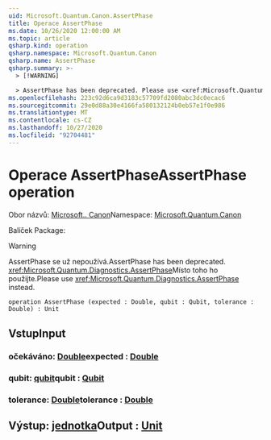 ```yaml
---
uid: Microsoft.Quantum.Canon.AssertPhase
title: Operace AssertPhase
ms.date: 10/26/2020 12:00:00 AM
ms.topic: article
qsharp.kind: operation
qsharp.namespace: Microsoft.Quantum.Canon
qsharp.name: AssertPhase
qsharp.summary: >-
  > [!WARNING]

  > AssertPhase has been deprecated. Please use <xref:Microsoft.Quantum.Diagnostics.AssertPhase> instead.
ms.openlocfilehash: 223c92d6ca9d3183c57709fd2080abc3dc0ecac6
ms.sourcegitcommit: 29e0d88a30e4166fa580132124b0eb57e1f0e986
ms.translationtype: MT
ms.contentlocale: cs-CZ
ms.lasthandoff: 10/27/2020
ms.locfileid: "92704481"
---
```

# <a name="assertphase-operation"></a><span data-ttu-id="3e0bf-102">Operace AssertPhase</span><span class="sxs-lookup"><span data-stu-id="3e0bf-102">AssertPhase operation</span></span>

<span data-ttu-id="3e0bf-103">Obor názvů: [Microsoft.. Canon](xref:Microsoft.Quantum.Canon)</span><span class="sxs-lookup"><span data-stu-id="3e0bf-103">Namespace: [Microsoft.Quantum.Canon](xref:Microsoft.Quantum.Canon)</span></span>

<span data-ttu-id="3e0bf-104">Balíček [](https://nuget.org/packages/)</span><span class="sxs-lookup"><span data-stu-id="3e0bf-104">Package: [](https://nuget.org/packages/)</span></span>


> [!WARNING]
> <span data-ttu-id="3e0bf-105">AssertPhase se už nepoužívá.</span><span class="sxs-lookup"><span data-stu-id="3e0bf-105">AssertPhase has been deprecated.</span></span> <span data-ttu-id="3e0bf-106"><xref:Microsoft.Quantum.Diagnostics.AssertPhase>Místo toho ho použijte.</span><span class="sxs-lookup"><span data-stu-id="3e0bf-106">Please use <xref:Microsoft.Quantum.Diagnostics.AssertPhase> instead.</span></span>



```qsharp
operation AssertPhase (expected : Double, qubit : Qubit, tolerance : Double) : Unit
```


## <a name="input"></a><span data-ttu-id="3e0bf-107">Vstup</span><span class="sxs-lookup"><span data-stu-id="3e0bf-107">Input</span></span>

### <a name="expected--double"></a><span data-ttu-id="3e0bf-108">očekáváno: [Double](xref:microsoft.quantum.lang-ref.double)</span><span class="sxs-lookup"><span data-stu-id="3e0bf-108">expected : [Double](xref:microsoft.quantum.lang-ref.double)</span></span>




### <a name="qubit--qubit"></a><span data-ttu-id="3e0bf-109">qubit: [qubit](xref:microsoft.quantum.lang-ref.qubit)</span><span class="sxs-lookup"><span data-stu-id="3e0bf-109">qubit : [Qubit](xref:microsoft.quantum.lang-ref.qubit)</span></span>




### <a name="tolerance--double"></a><span data-ttu-id="3e0bf-110">tolerance: [Double](xref:microsoft.quantum.lang-ref.double)</span><span class="sxs-lookup"><span data-stu-id="3e0bf-110">tolerance : [Double](xref:microsoft.quantum.lang-ref.double)</span></span>





## <a name="output--unit"></a><span data-ttu-id="3e0bf-111">Výstup: [jednotka](xref:microsoft.quantum.lang-ref.unit)</span><span class="sxs-lookup"><span data-stu-id="3e0bf-111">Output : [Unit](xref:microsoft.quantum.lang-ref.unit)</span></span>

